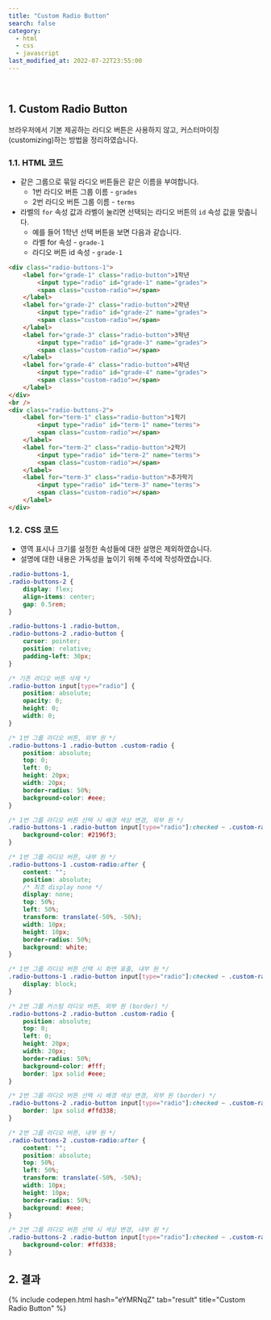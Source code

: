 ```yaml
---
title: "Custom Radio Button"
search: false
category:
  - html
  - css
  - javascript
last_modified_at: 2022-07-22T23:55:00
---
```


<br>

## 1. Custom Radio Button

브라우저에서 기본 제공하는 라디오 버튼은 사용하지 않고, 커스터마이징(customizing)하는 방법을 정리하였습니다.

### 1.1. HTML 코드

* 같은 그룹으로 묶일 라디오 버튼들은 같은 이름을 부여합니다.
    * 1번 라디오 버튼 그룹 이름 - `grades`
    * 2번 라디오 버튼 그룹 이름 - `terms`
* 라벨의 `for` 속성 값과 라벨이 눌리면 선택되는 라디오 버튼의 `id` 속성 값을 맞춥니다.
    * 예를 들어 1학년 선택 버튼을 보면 다음과 같습니다.
    * 라벨 for 속성 - `grade-1`
    * 라디오 버튼 id 속성 - `grade-1`

```html
<div class="radio-buttons-1">
    <label for="grade-1" class="radio-button">1학년
        <input type="radio" id="grade-1" name="grades">
        <span class="custom-radio"></span>
    </label>
    <label for="grade-2" class="radio-button">2학년
        <input type="radio" id="grade-2" name="grades">
        <span class="custom-radio"></span>
    </label>
    <label for="grade-3" class="radio-button">3학년
        <input type="radio" id="grade-3" name="grades">
        <span class="custom-radio"></span>
    </label>
    <label for="grade-4" class="radio-button">4학년
        <input type="radio" id="grade-4" name="grades">
        <span class="custom-radio"></span>
    </label>
</div>
<br />
<div class="radio-buttons-2">
    <label for="term-1" class="radio-button">1학기
        <input type="radio" id="term-1" name="terms">
        <span class="custom-radio"></span>
    </label>
    <label for="term-2" class="radio-button">2학기
        <input type="radio" id="term-2" name="terms">
        <span class="custom-radio"></span>
    </label>
    <label for="term-3" class="radio-button">추가학기
        <input type="radio" id="term-3" name="terms">
        <span class="custom-radio"></span>
    </label>
</div>
```

### 1.2. CSS 코드

* 영역 표시나 크기를 설정한 속성들에 대한 설명은 제외하였습니다.
* 설명에 대한 내용은 가독성을 높이기 위해 주석에 작성하였습니다.

```css
.radio-buttons-1,
.radio-buttons-2 {
    display: flex;
    align-items: center;
    gap: 0.5rem;
}

.radio-buttons-1 .radio-button,
.radio-buttons-2 .radio-button {
    cursor: pointer;
    position: relative;
    padding-left: 30px;
}

/* 기존 라디오 버튼 삭제 */
.radio-button input[type="radio"] {
    position: absolute;
    opacity: 0;
    height: 0;
    width: 0;
}

/* 1번 그룹 라디오 버튼, 외부 원 */
.radio-buttons-1 .radio-button .custom-radio {
    position: absolute;
    top: 0;
    left: 0;
    height: 20px;
    width: 20px;
    border-radius: 50%;
    background-color: #eee;
}

/* 1번 그룹 라디오 버튼 선택 시 배경 색상 변경, 외부 원 */
.radio-buttons-1 .radio-button input[type="radio"]:checked ~ .custom-radio {
    background-color: #2196f3;
}

/* 1번 그룹 라디오 버튼, 내부 원 */
.radio-buttons-1 .custom-radio:after {
    content: "";
    position: absolute;
    /* 최초 display none */
    display: none;
    top: 50%;
    left: 50%;
    transform: translate(-50%, -50%);
    width: 10px;
    height: 10px;
    border-radius: 50%;
    background: white;
}

/* 1번 그룹 라디오 버튼 선택 시 화면 표출, 내부 원 */
.radio-buttons-1 .radio-button input[type="radio"]:checked ~ .custom-radio:after {
    display: block;
}

/* 2번 그룹 커스텀 라디오 버튼, 외부 원 (border) */
.radio-buttons-2 .radio-button .custom-radio {
    position: absolute;
    top: 0;
    left: 0;
    height: 20px;
    width: 20px;
    border-radius: 50%;
    background-color: #fff;
    border: 1px solid #eee;
}

/* 2번 그룹 라디오 버튼 선택 시 배경 색상 변경, 외부 원 (border) */
.radio-buttons-2 .radio-button input[type="radio"]:checked ~ .custom-radio {
    border: 1px solid #ffd338;
}

/* 2번 그룹 라디오 버튼, 내부 원 */
.radio-buttons-2 .custom-radio:after {
    content: "";
    position: absolute;
    top: 50%;
    left: 50%;
    transform: translate(-50%, -50%);
    width: 10px;
    height: 10px;
    border-radius: 50%;
    background: #eee;
}

/* 2번 그룹 라디오 버튼 선택 시 색상 변경, 내부 원 */
.radio-buttons-2 .radio-button input[type="radio"]:checked ~ .custom-radio:after {
    background-color: #ffd338;
}
```

## 2. 결과

{% include codepen.html hash="eYMRNqZ" tab="result" title="Custom Radio Button" %}